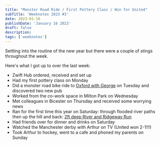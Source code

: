 ```yaml
---
title: "Monster Road Ride / First Pottery Class / Win for United"
subTitle: 'Weeknotes 2023 #3'
date: 2023-01-16
publishDate: 'January 16 2023'
draft: false
description:
tags: ['weeknotes']
---
```


Settling into the routine of the new year but there were a couple of stings throughout the week.

Here's what I got up to over the last week:
- Zwift Hub ordered, received and set up
- Had my first pottery class on Monday
- Did a monster road bike ride to [Oxford with George](https://www.strava.com/activities/8371904430) on Tuesday and discovered two new pub
- Worked from the co-work space in Milton Park on Wednesday
- Met colleagues in Bicester on Thursday and received some worrying news
- Ran for the first time this year on Saturday: through flooded river paths then up the hill and back: [2ft deep River and Ridgeway Run](https://www.strava.com/activities/8389812858)
- Had friends over for dinner and drinks on Saturday
- Watched the Manchester derby with Arthur on TV (United won 2-1!!!)
- Took Arthur to hockey, went to a cafe and phoned my parents on Sunday
